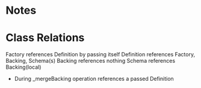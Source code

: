# Notes

# Class Relations

Factory references Definition by passing itself
Definition references Factory, Backing, Schema(s)
Backing references nothing
Schema references Backing(local)
  * During _mergeBacking operation references a passed Definition